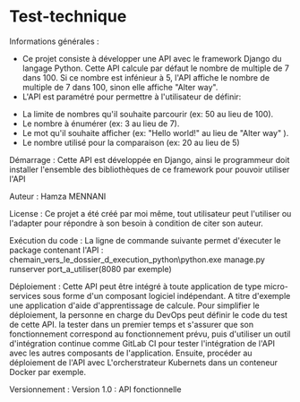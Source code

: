 # Test-technique

Informations générales :
- Ce projet consiste à développer une API avec le framework Django du langage Python. Cette API calcule par défaut le nombre de multiple de 7 dans 100. 
Si ce nombre est infénieur à 5, l'API affiche le nombre de multiple de 7 dans 100, sinon elle affiche "Alter way".
- L'API est paramétré pour permettre à l'utilisateur de définir:
 * La limite de nombres qu'il souhaite parcourir (ex: 50 au lieu de 100).
 * Le nombre à énumérer (ex: 3 au lieu de 7).
 * Le mot qu'il souhaite afficher (ex: "Hello world!" au lieu de "Alter way" ).
 * Le nombre utilisé pour la comparaison (ex: 20 au lieu de 5)
 
Démarrage :
Cette API est développée en Django, ainsi le programmeur doit installer l'ensemble des bibliothèques de ce framework pour pouvoir utiliser l'API 

Auteur :
Hamza MENNANI

License :
Ce projet a été créé par moi même, tout utilisateur peut l'utiliser ou l'adapter pour répondre à son besoin à condition de citer son auteur.

Exécution du code :
La ligne de commande suivante permet d'éxecuter le package contenant l'API : chemain_vers_le_dossier_d_execution_python\python.exe manage.py runserver port_a_utiliser(8080 par exemple)

Déploiement :
Cette API peut être intégré à toute application de type micro-services sous forme d'un composant logiciel indépendant. A titre d'exemple une application d'aide d'apprentissage 
de calcule. Pour simplifier le déploiement, la personne en charge du DevOps peut définir le code du test de cette API. la tester dans un premier temps et s'assurer que son 
fonctionnement correspond au fonctionnement prévu, puis d'utiliser un outil d'intégration continue comme GitLab CI pour tester l'intégration de l'API avec les autres composants 
de l'application. Ensuite, procéder au déploiement de l'API avec L'orcherstrateur Kubernets dans un conteneur Docker par exemple. 

Versionnement :
Version 1.0 : API fonctionnelle
